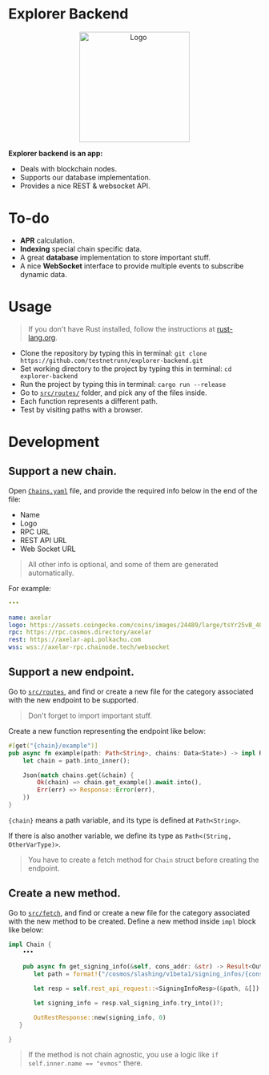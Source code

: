 # Explorer Backend

<p align="center">
  <a href="/"><img src="https://external-content.duckduckgo.com/iu/?u=http%3A%2F%2Fupload.wikimedia.org%2Fwikipedia%2Fcommons%2Fthumb%2Fd%2Fd7%2FDesktop_computer_clipart_-_Yellow_theme.svg%2F640px-Desktop_computer_clipart_-_Yellow_theme.svg.png" alt="Logo" height=220>
  </a>
</p>


**Explorer backend is an app:**
- Deals with blockchain nodes.
- Supports our database implementation.
- Provides a nice REST & websocket API.


# To-do
- **APR** calculation.
- **Indexing** special chain specific data.
- A great **database** implementation to store important stuff.
- A nice **WebSocket** interface to provide multiple events to subscribe dynamic data.



# Usage
> If you don't have Rust installed, follow the instructions at [rust-lang.org](https://www.rust-lang.org/tools/install).

- Clone the repository by typing this in terminal: `git clone https://github.com/testnetrunn/explorer-backend.git`
- Set working directory to the project by typing this in terminal: `cd explorer-backend`
- Run the project by typing this in terminal: `cargo run --release`
- Go to [`src/routes/`](https://github.com/testnetrunn/explorer-backend/tree/main/src/routes) folder, and pick any of the files inside.
- Each function represents a different path.
- Test by visiting paths with a browser.

# Development




## Support a new chain.

Open [`Chains.yaml`](https://github.com/testnetrunn/explorer-backend/blob/main/Chains.yml) file, and provide the required info below in the end of the file:
- Name
- Logo
- RPC URL
- REST API URL
- Web Socket URL
> All other info is optional, and some of them are generated automatically.

For example: 
```yaml
•••

name: axelar
logo: https://assets.coingecko.com/coins/images/24489/large/tsYr25vB_400x400.jpg
rpc: https://rpc.cosmos.directory/axelar
rest: https://axelar-api.polkachu.com
wss: wss://axelar-rpc.chainode.tech/websocket
```




## Support a new endpoint.

Go to [`src/routes`](https://github.com/testnetrunn/explorer-backend/tree/main/src/routes), and find or create a new file for the category associated with the new endpoint to be supported.

> Don't forget to import important stuff.

Create a new function representing the endpoint like below:
```rs
#[get("{chain}/example")]
pub async fn example(path: Path<String>, chains: Data<State>) -> impl Responder {
    let chain = path.into_inner();

    Json(match chains.get(&chain) {
        Ok(chain) => chain.get_example().await.into(),
        Err(err) => Response::Error(err),
    })
}
```
 `{chain}` means a path variable, and its type is defined at `Path<String>`.

 If there is also another variable, we define its type as `Path<(String, OtherVarType)>`.
 
 > You have to create a fetch method for `Chain` struct before creating the endpoint.
 
 ## Create a new method.
 
Go to [`src/fetch`](https://github.com/testnetrunn/explorer-backend/tree/main/src/fetch), and find or create a new file for the category associated with the new method to be created.
 Define a new method inside `impl` block like below:
 ```rs
 impl Chain {
     •••
     
     pub async fn get_signing_info(&self, cons_addr: &str) -> Result<OutRestResponse<InternalSlashingSigningInfoItem>, String> {
        let path = format!("/cosmos/slashing/v1beta1/signing_infos/{cons_addr}");

        let resp = self.rest_api_request::<SigningInfoResp>(&path, &[]).await?;

        let signing_info = resp.val_signing_info.try_into()?;

        OutRestResponse::new(signing_info, 0)
    }
 
 }
 ```
 
 > If the method is not chain agnostic, you use a logic like `if self.inner.name == "evmos"` there.
